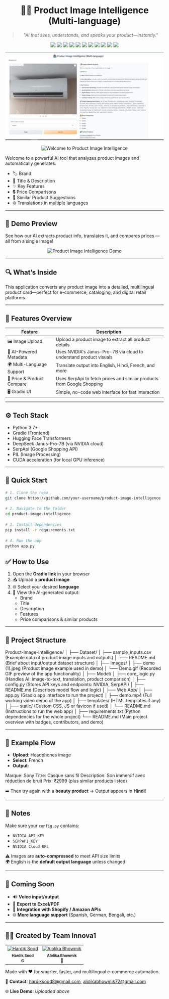 <h1 align="center">🧠📸 Product Image Intelligence (Multi-language)</h1>
<blockquote align="center"><em>"AI that sees, understands, and speaks your product—instantly."</em></blockquote>


<p align="center">

<img src="https://img.shields.io/badge/python-pink?style=for-the-badge&logo=python&logoColor=white"/>
<img src="https://img.shields.io/badge/gradio-red?style=for-the-badge&logo=gradio&logoColor=white"/>
<img src="https://img.shields.io/badge/OpenAI-white?style=for-the-badge&logo=openai&logoColor=black"/>
<img src="https://img.shields.io/badge/NVIDIA-blue?style=for-the-badge&logo=nvidia&logoColor=white"/>
<img src="https://img.shields.io/badge/Google%20Cloud-black?style=for-the-badge&logo=googlecloud&logoColor=white"/>
<img src="https://img.shields.io/badge/SerpAPI-orange?style=for-the-badge&logo=google&logoColor=white"/>
<img src="https://img.shields.io/badge/Google%20Translate-pink?style=for-the-badge&logo=googletranslate&logoColor=white"/>
<img src="https://img.shields.io/badge/Pillow-red?style=for-the-badge&logo=python&logoColor=white"/>
<img src="https://img.shields.io/badge/Requests-white?style=for-the-badge&logo=python&logoColor=black"/>
<img src="https://img.shields.io/badge/JSON-blue?style=for-the-badge&logo=json&logoColor=white"/>
<img src="https://img.shields.io/badge/VSCode-orange?style=for-the-badge&logo=visualstudiocode&logoColor=white"/>

</p>

<p align="center">
  <img src="https://github.com/alo7lika/TriwizardaThon/blob/main/demo%20(1).jpeg?raw=true" alt="Demo Image" width="600"/>
</p>

<p align="center">
  <img src="https://readme-typing-svg.herokuapp.com?color=FF69B4&size=40&width=900&height=80&lines=Welcome-to-Product-Image-Intelligence" alt="Welcome to Product Image Intelligence"/>
</p>

Welcome to a powerful AI tool that analyzes product images and automatically generates:

- 🏷️ Brand  
- 📝 Title & Description  
- ✨ Key Features  
- 💲 Price Comparisons  
- 🔄 Similar Product Suggestions  
- 🌐 Translations in multiple languages

---
## 🎥 Demo Preview

See how our AI extracts product info, translates it, and compares prices — all from a single image!

<p align="center">
  <img src="https://github.com/alo7lika/TriwizardaThon/blob/main/Demo.gif" alt="Product Image Intelligence Demo"/>
</p>

---


## 🔍 What’s Inside

This application converts any product image into a detailed, multilingual product card—perfect for e-commerce, cataloging, and digital retail platforms.

---

## 🌟 Features Overview

| Feature                     | Description                                                                 |
|----------------------------|-----------------------------------------------------------------------------|
| 🖼️ Image Upload            | Upload a product image to extract all product details                       |
| 🧠 AI-Powered Metadata      | Uses NVIDIA's Janus-Pro-7B via cloud to understand product visuals          |
| 🌍 Multi-Language Support   | Translate output into English, Hindi, French, and more                      |
| 🛒 Price & Product Compare  | Uses SerpApi to fetch prices and similar products from Google Shopping      |
| 🖥️ Gradio UI                | Simple, no-code web interface for fast interaction                          |

---

## ⚙️ Tech Stack

- Python 3.7+
- Gradio (Frontend)
- Hugging Face Transformers
- DeepSeek Janus-Pro-7B (via NVIDIA cloud)
- SerpApi (Google Shopping API)
- PIL (Image Processing)
- CUDA acceleration (for local GPU inference)

---

## 🚀 Quick Start

```bash
# 1. Clone the repo
git clone https://github.com/your-username/product-image-intelligence

# 2. Navigate to the folder
cd product-image-intelligence

# 3. Install dependencies
pip install -r requirements.txt

# 4. Run the app
python app.py
```
## ✅ How to Use

1. Open the **Gradio link** in your browser  
2. 📤 Upload a **product image**  
3. 🌐 Select your desired **language**  
4. 👀 View the AI-generated output:  
   - Brand  
   - Title  
   - Description  
   - Features  
   - Price comparisons & similar products  

---

## 📁 Project Structure

Product-Image-Intelligence/
│
├── Dataset/
│   ├── sample_inputs.csv           (Example data of product image inputs and outputs)
│   └── README.md                   (Brief about input/output dataset structure)
│
├── Images/
│   ├── demo (1).jpeg               (Product image example used in demo)
│   └── Demo.gif                    (Recorded GIF preview of the app functionality)
│
├── Model/
│   ├── core_logic.py              (Handles AI: image-to-text, translation, product comparison)
│   ├── config.py                  (Stores API keys and endpoints: NVIDIA, SerpAPI)
│   ├── README.md                  (Describes model flow and logic)
│
├── Web App/
│   ├── app.py                     (Gradio app interface to run the project)
│   ├── demo.mp4                   (Full working video demo of the app)
│   ├── templates/                 (HTML templates if any)
│   ├── static/                    (Custom CSS, JS or favicon if used)
│   └── README.md                  (Instructions to run the web app)
│
├── requirements.txt              (Python dependencies for the whole project)
└── README.md                     (Main project overview with badges, contributors, and demo)


---

## 🧪 Example Flow

- **Upload**: Headphones image  
- **Select**: French  
- **Output**:

Marque: Sony
Titre: Casque sans fil
Description: Son immersif avec réduction de bruit
Prix: ₹2999 (plus similar products listed)


➡️ Then try again with a **beauty product** → Output appears in **Hindi**!

---

## 📝 Notes

Make sure your `config.py` contains:

- `NVIDIA_API_KEY`  
- `SERPAPI_KEY`  
- `NVIDIA Cloud URL`  

⚠️ Images are **auto-compressed** to meet API size limits  
🌍 English is the **default output language** unless changed

---

## 🚧 Coming Soon

- 🔊 **Voice input/output**  
- 📄 **Export to Excel/PDF**  
- 🛒 **Integration with Shopify / Amazon APIs**  
- 🌐 **More language support** (Spanish, German, Bengali, etc.)

---

## 👨‍💻 Created by **Team Innova1**

<table>
  <tr>
    <td align="center">
      <a href="https://github.com/hardiksood1">
        <img src="https://github.com/hardiksood1.png" width="100px;" alt="Hardik Sood"/><br />
        <sub><b>Hardik Sood</b></sub>
      </a><br />⚙️
    </td>
    <td align="center">
      <a href="https://github.com/alo7lika">
        <img src="https://github.com/alo7lika.png" width="100px;" alt="Alolika Bhowmik"/><br />
        <sub><b>Alolika Bhowmik</b></sub>
      </a><br />🎨
    </td>
  </tr>
</table>


Made with ❤️ for smarter, faster, and multilingual e-commerce automation.

📧 **Contact**: hardiksood8@gmail.com, alolikabhowmik72@gmail.com

🌐 **Live Demo**: *Uploaded above*
